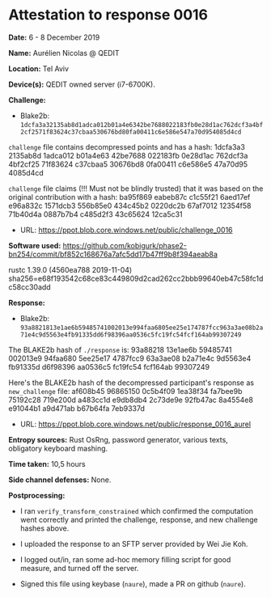 Attestation to response 0016
============================

**Date:** 6 - 8 December 2019

**Name:** Aurélien Nicolas @ QEDIT

**Location:** Tel Aviv

**Device(s):** QEDIT owned server (i7-6700K).

**Challenge:**

- Blake2b: `1dcfa3a32135ab8d1adca012b01a4e6342be7688022183fb0e28d1ac762dcf3a4bf2cf2571f83624c37cbaa530676bd80fa00411c6e586e547a70d954085d4cd`

`challenge` file contains decompressed points and has a hash:
        1dcfa3a3 2135ab8d 1adca012 b01a4e63
        42be7688 022183fb 0e28d1ac 762dcf3a
        4bf2cf25 71f83624 c37cbaa5 30676bd8
        0fa00411 c6e586e5 47a70d95 4085d4cd

`challenge` file claims (!!! Must not be blindly trusted) that it was based on the original contribution with a hash:
        ba95f869 eabeb87c c1c55f21 6aed17ef
        e96a832c 1571dcb3 556b85e0 434c45b2
        0220dc2b 67af7012 12354f58 71b40d4a
        0887b7b4 c485d2f3 43c65624 12ca5c31

- URL:     https://ppot.blob.core.windows.net/public/challenge_0016

**Software used:** https://github.com/kobigurk/phase2-bn254/commit/bf852c168676a7afc5dd17b47ff9b8f394aeab8a

rustc 1.39.0 (4560ea788 2019-11-04) sha256=e68f193542c68ce83c449809d2cad262cc2bbb99640eb47c58fc1dc58cc30add

**Response:**

- Blake2b: `93a8821813e1ae6b59485741002013e994faa6805ee25e174787fcc963a3ae08b2a71e4c9d5563e4fb91335dd6f98396aa0536c5fc19fc54fcf164ab99307249`

The BLAKE2b hash of `./response` is:
        93a88218 13e1ae6b 59485741 002013e9
        94faa680 5ee25e17 4787fcc9 63a3ae08
        b2a71e4c 9d5563e4 fb91335d d6f98396
        aa0536c5 fc19fc54 fcf164ab 99307249

Here's the BLAKE2b hash of the decompressed participant's response as `new_challenge` file:
        af608b45 96865150 0c5b4f09 1ea38f34
        fa7bee9b 75192c28 719e200d a483cc1d
        e9db8db4 2c73de9e 92fb47ac 8a4554e8
        e91044b1 a9d471ab b67b64fa 7eb9337d

- URL:     https://ppot.blob.core.windows.net/public/response_0016_aurel

**Entropy sources:** Rust OsRng, password generator, various texts, obligatory keyboard mashing.

**Time taken:** 10,5 hours

**Side channel defenses:** None.

**Postprocessing:**

- I ran `verify_transform_constrained` which confirmed the computation went correctly and printed the challenge, response, and new challenge hashes above.

- I uploaded the response to an SFTP server provided by Wei Jie Koh.

- I logged out/in, ran some ad-hoc memory filling script for good measure, and turned off the server.

- Signed this file using keybase (`naure`), made a PR on github (`naure`).
